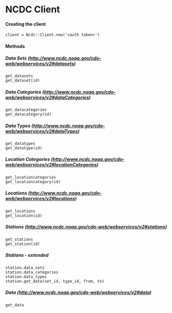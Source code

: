 # NCDC Client

#### Creating the client
    client = Ncdc::Client.new('<auth token>')

#### Methods
##### Data Sets (http://www.ncdc.noaa.gov/cdo-web/webservices/v2#datasets)
    get_datasets
    get_dataset(id)

##### Data Categories (http://www.ncdc.noaa.gov/cdo-web/webservices/v2#dataCategories)
    get_datacategories
    get_datacategory(id)

##### Data Types (http://www.ncdc.noaa.gov/cdo-web/webservices/v2#dataTypes)
    get_datatypes
    get_datatype(id)

##### Location Categories (http://www.ncdc.noaa.gov/cdo-web/webservices/v2#locationCategories)
    get_locationcategories
    get_locationcategory(id)

##### Locations (http://www.ncdc.noaa.gov/cdo-web/webservices/v2#locations)
    get_locations
    get_location(id)

##### Stations (http://www.ncdc.noaa.gov/cdo-web/webservices/v2#stations)
    get_stations
    get_station(id)
    
##### Stations - extended
    station.data_sets
    station.data_categories
    station.data_types
    station.get_data(set_id, type_id, from, to)

##### Data (http://www.ncdc.noaa.gov/cdo-web/webservices/v2#data)
    get_data
